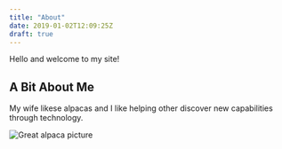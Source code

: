 ```yaml
---
title: "About"
date: 2019-01-02T12:09:25Z
draft: true
---
```

Hello and welcome to my site!

## A Bit About Me

My wife likese alpacas and I like helping other discover new capabilities through technology.

![Great alpaca picture](https://upload.wikimedia.org/wikipedia/commons/c/c4/Alpaka_33444.jpg)
